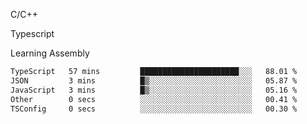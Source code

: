 <p>C/C++</p>
<p> Typescript</p>
<p>Learning Assembly</p>

<!--START_SECTION:waka-->

```txt
TypeScript   57 mins         ██████████████████████░░░   88.01 %
JSON         3 mins          █▒░░░░░░░░░░░░░░░░░░░░░░░   05.87 %
JavaScript   3 mins          █▒░░░░░░░░░░░░░░░░░░░░░░░   05.16 %
Other        0 secs          ░░░░░░░░░░░░░░░░░░░░░░░░░   00.41 %
TSConfig     0 secs          ░░░░░░░░░░░░░░░░░░░░░░░░░   00.30 %
```

<!--END_SECTION:waka-->
